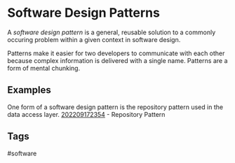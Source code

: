 # Software Design Patterns

A *software design pattern* is a general, reusable solution to a commonly occuring problem within a given context in software design.  

Patterns make it easier for two developers to communicate with each other because complex information is delivered with a single name. Patterns are a form of mental chunking.  

## Examples
One form of a software design pattern is the repository pattern used in the data access layer. [202209172354](../202209172354) - Repository Pattern  

## Tags
#software
